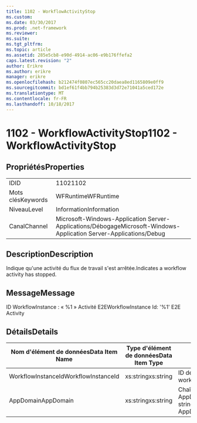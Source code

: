 ```yaml
---
title: 1102 - WorkflowActivityStop
ms.custom: 
ms.date: 03/30/2017
ms.prod: .net-framework
ms.reviewer: 
ms.suite: 
ms.tgt_pltfrm: 
ms.topic: article
ms.assetid: 285e5cb8-e90d-4914-ac06-e9b176ffefa2
caps.latest.revision: "2"
author: Erikre
ms.author: erikre
manager: erikre
ms.openlocfilehash: b212474f0807ec565cc20daea8ed1165809e0ff9
ms.sourcegitcommit: bd1ef61f4bb794b25383d3d72e71041a5ced172e
ms.translationtype: MT
ms.contentlocale: fr-FR
ms.lasthandoff: 10/18/2017
---
```

# <a name="1102---workflowactivitystop"></a><span data-ttu-id="1971d-102">1102 - WorkflowActivityStop</span><span class="sxs-lookup"><span data-stu-id="1971d-102">1102 - WorkflowActivityStop</span></span>
## <a name="properties"></a><span data-ttu-id="1971d-103">Propriétés</span><span class="sxs-lookup"><span data-stu-id="1971d-103">Properties</span></span>  
  
|||  
|-|-|  
|<span data-ttu-id="1971d-104">ID</span><span class="sxs-lookup"><span data-stu-id="1971d-104">ID</span></span>|<span data-ttu-id="1971d-105">1102</span><span class="sxs-lookup"><span data-stu-id="1971d-105">1102</span></span>|  
|<span data-ttu-id="1971d-106">Mots clés</span><span class="sxs-lookup"><span data-stu-id="1971d-106">Keywords</span></span>|<span data-ttu-id="1971d-107">WFRuntime</span><span class="sxs-lookup"><span data-stu-id="1971d-107">WFRuntime</span></span>|  
|<span data-ttu-id="1971d-108">Niveau</span><span class="sxs-lookup"><span data-stu-id="1971d-108">Level</span></span>|<span data-ttu-id="1971d-109">Information</span><span class="sxs-lookup"><span data-stu-id="1971d-109">Information</span></span>|  
|<span data-ttu-id="1971d-110">Canal</span><span class="sxs-lookup"><span data-stu-id="1971d-110">Channel</span></span>|<span data-ttu-id="1971d-111">Microsoft-Windows-Application Server-Applications/Débogage</span><span class="sxs-lookup"><span data-stu-id="1971d-111">Microsoft-Windows-Application Server-Applications/Debug</span></span>|  
  
## <a name="description"></a><span data-ttu-id="1971d-112">Description</span><span class="sxs-lookup"><span data-stu-id="1971d-112">Description</span></span>  
 <span data-ttu-id="1971d-113">Indique qu'une activité du flux de travail s'est arrêtée.</span><span class="sxs-lookup"><span data-stu-id="1971d-113">Indicates a workflow activity has stopped.</span></span>  
  
## <a name="message"></a><span data-ttu-id="1971d-114">Message</span><span class="sxs-lookup"><span data-stu-id="1971d-114">Message</span></span>  
 <span data-ttu-id="1971d-115">ID WorkflowInstance : « %1 » Activité E2E</span><span class="sxs-lookup"><span data-stu-id="1971d-115">WorkflowInstance Id: '%1' E2E Activity</span></span>  
  
## <a name="details"></a><span data-ttu-id="1971d-116">Détails</span><span class="sxs-lookup"><span data-stu-id="1971d-116">Details</span></span>  
  
|<span data-ttu-id="1971d-117">Nom d'élément de données</span><span class="sxs-lookup"><span data-stu-id="1971d-117">Data Item Name</span></span>|<span data-ttu-id="1971d-118">Type d'élément de données</span><span class="sxs-lookup"><span data-stu-id="1971d-118">Data Item Type</span></span>|<span data-ttu-id="1971d-119">Description</span><span class="sxs-lookup"><span data-stu-id="1971d-119">Description</span></span>|  
|--------------------|--------------------|-----------------|  
|<span data-ttu-id="1971d-120">WorkflowInstanceId</span><span class="sxs-lookup"><span data-stu-id="1971d-120">WorkflowInstanceId</span></span>|<span data-ttu-id="1971d-121">xs:string</span><span class="sxs-lookup"><span data-stu-id="1971d-121">xs:string</span></span>|<span data-ttu-id="1971d-122">ID de l'instance de flux de travail.</span><span class="sxs-lookup"><span data-stu-id="1971d-122">The workflow instance id.</span></span>|  
|<span data-ttu-id="1971d-123">AppDomain</span><span class="sxs-lookup"><span data-stu-id="1971d-123">AppDomain</span></span>|<span data-ttu-id="1971d-124">xs:string</span><span class="sxs-lookup"><span data-stu-id="1971d-124">xs:string</span></span>|<span data-ttu-id="1971d-125">Chaîne retournée par AppDomain.CurrentDomain.FriendlyName.</span><span class="sxs-lookup"><span data-stu-id="1971d-125">The string returned by AppDomain.CurrentDomain.FriendlyName.</span></span>|
